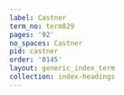 ```yaml
---
label: Castner
term_no: term829
pages: '92'
no_spaces: Castner
pid: castner
order: '0145'
layout: generic_index_term
collection: index-headings
---
```


